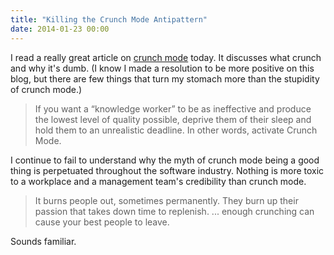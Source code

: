 ```yaml
---
title: "Killing the Crunch Mode Antipattern"
date: 2014-01-23 00:00
---
```


<import><p>I read a really great article on <a href="http://chadfowler.com/blog/2014/01/22/the-crunch-mode-antipattern/">crunch mode</a> today. It discusses what crunch and why it's dumb. (I know I made a resolution to be more positive on this blog, but there are few things that turn my stomach more than the stupidity of crunch mode.)</p>

<blockquote>
  <p>If you want a “knowledge worker” to be as ineffective and produce the lowest level of quality possible, deprive them of their sleep and hold them to an unrealistic deadline. In other words, activate Crunch Mode.</p>
</blockquote>

<p>I continue to fail to understand why the myth of crunch mode being a good thing is perpetuated throughout the software industry. Nothing is more toxic to a workplace and a management team's credibility than crunch mode. </p>

<blockquote>
  <p>It burns people out, sometimes permanently. They burn up their passion that takes down time to replenish. ... enough crunching can cause your best people to leave.</p>
</blockquote>

<p>Sounds familiar.</p></import>

<!-- more -->

